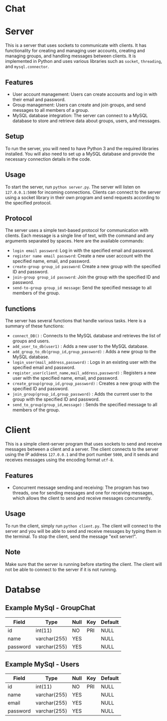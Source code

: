 # Chat
 
# Server

This is a server that uses sockets to communicate with clients. It has functionality for creating and managing user accounts, creating and managing groups, and handling messages between clients. It is implemented in Python and uses various libraries such as `socket`, `threading`, and `mysql.connector`.

## Features

- User account management: Users can create accounts and log in with their email and password.
- Group management: Users can create and join groups, and send messages to all members of a group.
- MySQL database integration: The server can connect to a MySQL database to store and retrieve data about groups, users, and messages.

## Setup

To run the server, you will need to have Python 3 and the required libraries installed. You will also need to set up a MySQL database and provide the necessary connection details in the code.

## Usage

To start the server, run `python server.py`. The server will listen on `127.0.0.1:5000` for incoming connections. Clients can connect to the server using a socket library in their own program and send requests according to the specified protocol.

## Protocol

The server uses a simple text-based protocol for communication with clients. Each message is a single line of text, with the command and any arguments separated by spaces. Here are the available commands:

- `login email password`: Log in with the specified email and password.
- `register name email password`: Create a new user account with the specified name, email, and password.
- `create-group group_id password`: Create a new group with the specified ID and password.
- `join-group group_id password`: Join the group with the specified ID and password.
- `send-to-group group_id message`: Send the specified message to all members of the group.

## functions
The server has several functions that handle various tasks. Here is a summary of these functions:

- `connect_DB()` : Connects to the MySQL database and retrieves the list of groups and users.
- `add_user_to_db(user1)` : Adds a new user to the MySQL database.
- `add_group_to_db(group_id,group_password)` : Adds a new group to the MySQL database.
- `login_user(mail_address,password)` : Logs in an existing user with the specified email and password.
- `register_user(client_name,mail_address,password)` : Registers a new user with the specified name, email, and password.
- `create_group(group_id,group_password)` : Creates a new group with the specified ID and password.
- `join_group(group_id,group_password)` : Adds the current user to the group with the specified ID and password.
- `send_to_group(group_id,message)` : Sends the specified message to all members of the group.


# Client

This is a simple client-server program that uses sockets to send and receive messages between a client and a server. The client connects to the server using the IP address `127.0.0.1` and the port number `5000`, and it sends and receives messages using the encoding format `utf-8`.

## Features

- Concurrent message sending and receiving: The program has two threads, one for sending messages and one for receiving messages, which allows the client to send and receive messages concurrently.

## Usage

To run the client, simply run `python client.py`. The client will connect to the server and you will be able to send and receive messages by typing them in the terminal. To stop the client, send the message "exit server!".

## Note

Make sure that the server is running before starting the client. The client will not be able to connect to the server if it is not running.

# Databse

## Example MySql - GroupChat

| Field      | Type         | Null | Key | Default |
|------------|--------------|------|-----|---------|
| id         | int(11)      | NO   | PRI | NULL    |
| name       | varchar(255) | YES  |     | NULL    |
| password   | varchar(255) | YES  |     | NULL    |

## Example MySql - Users

| Field      | Type         | Null | Key | Default |
|------------|--------------|------|-----|---------|
| id         | int(11)      | NO   | PRI | NULL    |
| name       | varchar(255) | YES  |     | NULL    |
| email      | varchar(255) | YES  |     | NULL    |
| password   | varchar(255) | YES  |     | NULL    |
